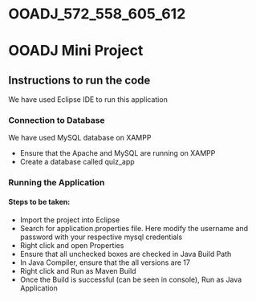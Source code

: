 # OOADJ_572_558_605_612

# OOADJ Mini Project

## Instructions to run the code

We have used Eclipse IDE to run this application

### Connection to Database
We have used MySQL database on XAMPP
* Ensure that the Apache and MySQL are running on XAMPP
* Create a database called quiz_app


### Running the Application
#### Steps to be taken:
* Import the project into Eclipse
* Search for application.properties file. Here modify the username and password with your respective mysql credentials
* Right click and open Properties
* Ensure that all unchecked boxes are checked in Java Build Path
* In Java Compiler, ensure that the all versions are 17
* Right click and Run as Maven Build
* Once the Build is successful (can be seen in console), Run as Java Application

